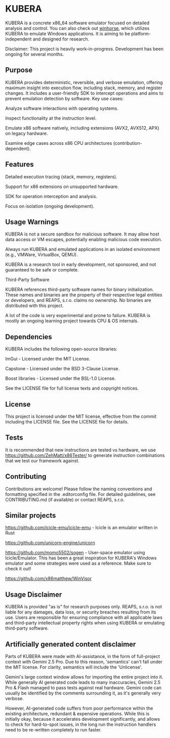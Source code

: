 # KUBERA
KUBERA is a concrete x86_64 software emulator focused on detailed analysis and control. You can also check out [winhorse](https://github.com/binsnake/winhorse), which utilizes KUBERA to emulate Windows applications.
It is aiming to be platform-independent and designed for research.


Disclaimer: This project is heavily work-in-progress. Development has been ongoing for several months.

## Purpose
KUBERA provides deterministic, reversible, and verbose emulation, offering maximum insight into execution flow, including stack, memory, and register changes. 
It includes a user-friendly SDK to intercept operations and aims to prevent emulation detection by software. Key use cases:

Analyze software interactions with operating systems.

Inspect functionality at the instruction level.

Emulate x86 software natively, including extensions (AVX2, AVX512, APX) on legacy hardware.

Examine edge cases across x86 CPU architectures (contribution-dependent).


## Features

Detailed execution tracing (stack, memory, registers).

Support for x86 extensions on unsupported hardware.

SDK for operation interception and analysis.

Focus on isolation (ongoing development).

## Usage Warnings
KUBERA is not a secure sandbox for malicious software. It may allow host data access or VM escapes, potentially enabling malicious code execution. 

Always run KUBERA and emulated applications in an isolated environment (e.g., VMWare, VirtualBox, QEMU). 

KUBERA is a research tool in early development, not sponsored, and not guaranteed to be safe or complete.

Third-Party Software

KUBERA references third-party software names for binary initialization. These names and binaries are the property of their respective legal entities or developers, and REAPS, s.r.o. claims no ownership. No binaries are distributed with this project.

A lot of the code is very experimental and prone to failure. KUBERA is mostly an ongoing learning project towards CPU & OS internals.

## Dependencies
KUBERA includes the following open-source libraries:

ImGui - Licensed under the MIT License.

Capstone - Licensed under the BSD 3-Clause License.

Boost libraries - Licensed under the BSL-1.0 License.

See the LICENSE file for full license texts and copyright notices.

## License
This project is licensed under the MIT license, effective from the commit including the LICENSE file. See the LICENSE file for details.

## Tests
It is recommended that new instructions are tested vs hardware, we use https://github.com/ZehMatt/x86Tester/ to generate instruction combinations that we test our framework against.

## Contributing
Contributions are welcome! Please follow the naming conventions and formatting specified in the .editorconfig file. For detailed guidelines, see CONTRIBUTING.md (if available) or contact REAPS, s.r.o.

## Similar projects

https://github.com/icicle-emu/icicle-emu - Icicle is an emulator written in Rust

https://github.com/unicorn-engine/unicorn

https://github.com/momo5502/sogen - User-space emulator using Icicle/Emulator. This has been a great inspiration for KUBERA's Windows emulator and some strategies were used as a reference. Make sure to check it out!

https://github.com/x86matthew/WinVisor

## Usage Disclaimer

KUBERA is provided "as is" for research purposes only. REAPS, s.r.o. is not liable for any damages, data loss, or security breaches resulting from its use. Users are responsible for ensuring compliance with all applicable laws and third-party intellectual property rights when using KUBERA or emulating third-party software.

## Artificially generated content disclaimer

Parts of KUBERA were made with AI-assistance, in the form of full-project context with Gemini 2.5 Pro.
Due to this reason, 'semantics' can't fall under the MIT license. For clarity, semantics will include the 'Unlicense'.

Gemini's large context window allows for importing the entire project into it.
While generally AI generated code leads to many inaccuracies, Gemini 2.5 Pro & Flash managed to pass tests against real hardware.
Gemini code can usually be identified by the comments surrounding it, as it's generally very verbose.

However, AI-generated code suffers from poor performance within the existing architecture, redundant & expensive operations.
While this is initially okay, because it accelerates development significantly, and allows to check for hard-to-spot issues, in the long run the instruction handlers need to be re-written completely to run faster.

